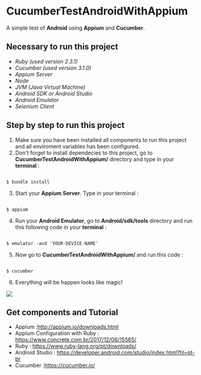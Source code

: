 # CucumberTestAndroidWithAppium

A simple test of **Android** using **Appium** and **Cucumber**.

## Necessary to run this project

- *Ruby (used version 2.3.1)*
- *Cucumber (used version 3.1.0)*
- *Appium Server*
- *Node*
- *JVM (Java Virtual Machine)*
- *Android SDK or Android Studio*
- *Android Emulator*
- *Selenium Client*

## Step by step to run this project

1. Make sure you have been installed all components to run this project and all enviroment variables has been configured.
2. Don't forget to install dependecies to this project, go to **CucumberTestAndroidWithAppium/** directory and type in your **terminal** :
```

$ bundle install

```
3. Start your **Appium Server**.
Type in your terminal :  
```

$ appium

```
4. Run your **Android Emulator**, go to **Android/sdk/tools** directory and run this following code in your **terminal** :

```

$ emulator -avd 'YOUR-DEVICE-NAME'

```
5. Now go to **CucumberTestAndroidWithAppium/** and run this code :
 ```

 $ cucumber

 ```
6. Everything will be happen looks like magic!

![](https://media.giphy.com/media/QmX0o7tULcQg/giphy.gif)

## Get components and Tutorial

- Appium :http://appium.io/downloads.html
- Appium Configuration with Ruby : https://www.concrete.com.br/2017/12/06/15565/
- Ruby : https://www.ruby-lang.org/pt/downloads/
- Android Studio : https://developer.android.com/studio/index.html?hl=pt-br
- Cucumber :https://cucumber.io/
